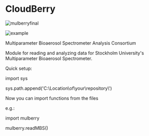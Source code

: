 # CloudBerry

![mulberryfinal](https://user-images.githubusercontent.com/56432521/167446835-c9fd39ba-cffd-45f8-a8d1-4a7fde9e9dea.png)

![example](https://user-images.githubusercontent.com/56432521/167445121-18ca56cb-e099-44fe-a38a-16a042048b24.jpeg)

Multiparameter Bioaerosol Spectrometer Analysis Consortium

Module for reading and analyzing data for Stockholm University's Multiparameter Bioaerosol Spectrometer.

Quick setup:

import sys

sys.path.append('C:\\Location\\of\\your\\repository\\')

Now you can import functions from the files

e.g.:

import mulberry

mulberry.readMBS()


